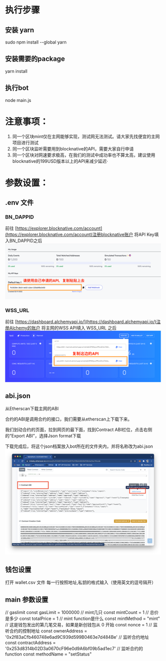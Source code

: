# 执行步骤
## 安装 yarn
sudo npm install --global yarn
## 安装需要的package
yarn install
## 执行bot
node main.js

# 注意事项：
1. 同一个区块mint仅在主网能够实现，测试网无法测试。请大家先找便宜的主网项目进行测试
2. 同一个区块监听需要用到blocknative的API，需要大家自行申请
3. 同一个区块对网速要求极高，在我们的测试中成功率也不算太高，建议使用blocknative的199USD版本以上的API来减少延迟·

# 参数设置：

## .env 文件

### BN_DAPPID
前往 [https://explorer.blocknative.com/account](https://explorer.blocknative.com/account)注册blocknative账户
将API Key填入BN_DAPPID之后
![alt text](./blocknative.png)
### WSS_URL
前往 [https://dashboard.alchemyapi.io/](https://dashboard.alchemyapi.io/)注册Alchemy的账户
将主网的WSS API填入 WSS_URL 之后
![alt text](./alchemy.png)

## abi.json
从Etherscan下载主网的ABI

合约的ABI是调用合约的接口，我们需要从etherscan上下载下来。

我们划动合约的页面，拉到网页的最下面，找到Contract ABI栏位，点击右侧的“Export ABI”，选择Json format下载

下载完成后，将这个json档案放入bot所在的文件夹内，并将名称改为abi.json
![alt text](./abi.png)

## 钱包设置
打开 wallet.csv 文件
每一行按照地址,私钥的格式输入（使用英文的逗号隔开）

## main 参数设置
// gaslimit
const gasLimit = 1000000
// mint几只
const mintCount = 1
// 总价是多少
const totalPrice = 1
// mint function是什么
const mintMethod = "mint"
// 这是钱包发出的第几笔交易，如果是新创钱包从 0 开始
const nonce = 1
// 监听合约的控制地址
const ownerAddress = '0x2f83aCfb460748e6ad9C939d599B0463e7d484Be'
// 监听合约地址
const contractAddress = '0x253d8314b02D3a0670cF96e0d9A6bf09b5ad1ec7'
// 监听合约的 function
const methodName = "setStatus"
